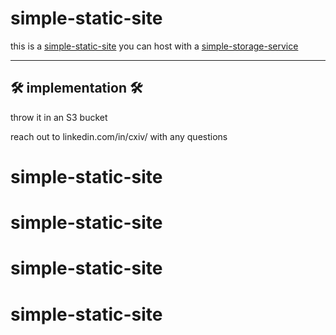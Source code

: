 # simple-static-site
this is a [simple-static-site](https://diopsi.de/) you can host with a [simple-storage-service](https://aws.amazon.com/s3/)

***


## 🛠️ implementation 🛠️

throw it in an S3 bucket

reach out to linkedin.com/in/cxiv/ with any questions

# simple-static-site
# simple-static-site
# simple-static-site
# simple-static-site
